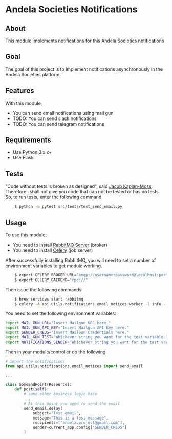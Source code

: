 # Andela Societies Notifications

## About

This module implements notifications for this Andela Societies notifications

## Goal

The goal of this project is to implement notifications asynchronously in the Andela Societies platform

## Features

With this module;

- You can send email notifications using mail gun
- TODO: You can send slack notifications
- TODO: You can send telegram notifications

## Requirements

- Use Python 3.x.x+
- Use Flask

## Tests

"Code without tests is broken as designed", said [Jacob Kaplan-Moss](https://jacobian.org/writing/django-apps-with-buildout/#s-create-a-test-wrapper). Therefore i shall not give you code that
can not be tested or has no tests. So, to run tests, enter the following command

```sh
    $ python -m pytest src/tests/test_send_email.py
```

## Usage

To use this module;

- You need to install [RabbitMQ Server](https://www.rabbitmq.com/install-standalone-mac.html) (broker)
- You need to install [Celery](http://docs.celeryproject.org/en/latest/getting-started/first-steps-with-celery.html) (job server)

After successfully installing RabbitMQ, you will need to set a number of environment variables to get module working.

```bash
    $ export CELERY_BROKER_URL="amqp://username:password@localhost:port_number//"
    $ export CELERY_BACKEND="rpc://"
```

Then issue the following commands

```sh
    $ brew services start rabbitmq
    $ celery -A api.utils.notifications.email_notices worker -l info --beat
```

You need to set the following environment variables:

```bash
export MAIL_GUN_URL="Insert Mailgun URL here."
export MAIL_GUN_API_KEY="Insert Mailgun API Key here."
export SENDER_CREDS="Insert MailGun Credentials here."
export MAIL_GUN_TEST="Whichever string you want for the test variable."
export NOTIFICATIONS_SENDER="Whichever string you want for the test variable."
```

Then in your module/controller do the following:

```python
# import the notifications
from api.utils.notifications.email_notices import send_email

...

class SomeEndPoint(Resource):
    def post(self):
        # some other business logic here
        ...
        # At this point you need to send the email
        send_email.delay(
            subject="Test email",
            message="This is a test message",
            recipients=["andela.project@gmail.com"],
            sender=current_app.config["SENDER_CREDS"]
        )
```

